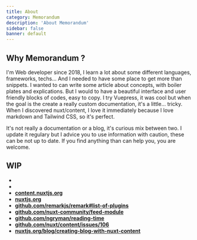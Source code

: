 ```yaml
---
title: About
category: Memorandum
description: 'About Memorandum'
sidebar: false
banner: default
---
```


## Why Memorandum ?

I'm Web developer since 2018, I learn a lot about some different languages, frameworks, techs... And I needed to have some place to get more than snippets. I wanted to can write some article about concepts, with boiler plates and explications. But I would to have a beautiful interface and user friendly blocks of codes, easy to copy. I try Vuepress, it was cool but when the goal is the create a really custom documentation, it's a little... tricky. When I discovered nuxt/content, I love it immediately because I love markdown and Tailwind CSS, so it's perfect.

It's not really a documentation or a blog, it's curious mix between two. I update it regulary but I advice you to use information with caution, these can be not up to date. If you find anything than can help you, you are welcome.

## WIP

- <local-link url="_content/documentation/development/frameworks/flutter/setup-flutter" text="_content/documentation/.../flutter/setup-flutter"></local-link>
- <local-link url="_content/documentation/development/frameworks/flutter?only=title&only=description&only=img&only=slug&only=author" text="_content/documentation/development/frameworks/flutter?only=title..."></local-link>
- [**content.nuxtjs.org**](https://content.nuxtjs.org)
- [**nuxtjs.org**](https://nuxtjs.org)
- [**github.com/remarkjs/remark#list-of-plugins**](https://github.com/remarkjs/remark/blob/main/doc/plugins.md#list-of-plugins)
- [**github.com/nuxt-community/feed-module**](https://github.com/nuxt-community/feed-module)
- [**github.com/ngryman/reading-time**](https://github.com/ngryman/reading-time)
- [**github.com/nuxt/content/issues/106**](https://github.com/nuxt/content/issues/106)
- [**nuxtjs.org/blog/creating-blog-with-nuxt-content**](https://nuxtjs.org/blog/creating-blog-with-nuxt-content)
